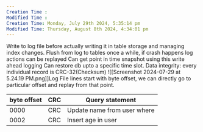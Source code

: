 ```yaml
---
Creation Time :
Modified Time :
Creation Time: Monday, July 29th 2024, 5:35:14 pm
Modified Time: Thursday, August 8th 2024, 4:34:01 pm
---
```


Write to log file before actually writing it in table storage and managing index changes.
Flush from log to tables once a while, if crash happens log actions can be replayed
Can get point in time snapshot using this write ahead logging
Can restore db upto a specific time slot.
Data integrity: every individual record is CRC-32(Checksum) 
![[Screenshot 2024-07-29 at 5.24.19 PM.png]]Log File lines start with byte offset, we can directly go to particular offset and replay from that point.

| byte offset | CRC | Query statement             |
| ----------- | --- | --------------------------- |
| 0000        | CRC | Update name from user where |
| 0002        | CRC | Insert age in user          |


